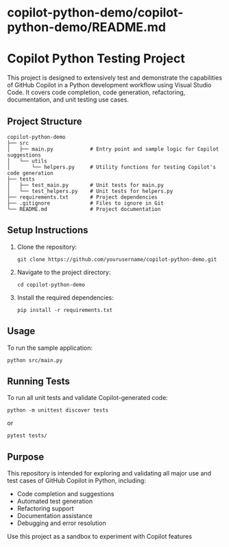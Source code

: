 # copilot-python-demo/copilot-python-demo/README.md

# Copilot Python Testing Project

This project is designed to extensively test and demonstrate the capabilities of GitHub Copilot in a Python development workflow using Visual Studio Code. It covers code completion, code generation, refactoring, documentation, and unit testing use cases.

## Project Structure

```
copilot-python-demo
├── src
│   ├── main.py            # Entry point and sample logic for Copilot suggestions
│   └── utils
│       └── helpers.py     # Utility functions for testing Copilot's code generation
├── tests
│   ├── test_main.py       # Unit tests for main.py
│   └── test_helpers.py    # Unit tests for helpers.py
├── requirements.txt       # Project dependencies
├── .gitignore             # Files to ignore in Git
└── README.md              # Project documentation
```

## Setup Instructions

1. Clone the repository:
   ```
   git clone https://github.com/yourusername/copilot-python-demo.git
   ```

2. Navigate to the project directory:
   ```
   cd copilot-python-demo
   ```

3. Install the required dependencies:
   ```
   pip install -r requirements.txt
   ```

## Usage

To run the sample application:
```
python src/main.py
```

## Running Tests

To run all unit tests and validate Copilot-generated code:
```
python -m unittest discover tests
```
or
```
pytest tests/
```

## Purpose

This repository is intended for exploring and validating all major use and test cases of GitHub Copilot in Python, including:
- Code completion and suggestions
- Automated test generation
- Refactoring support
- Documentation assistance
- Debugging and error resolution

Use this project as a sandbox to experiment with Copilot features